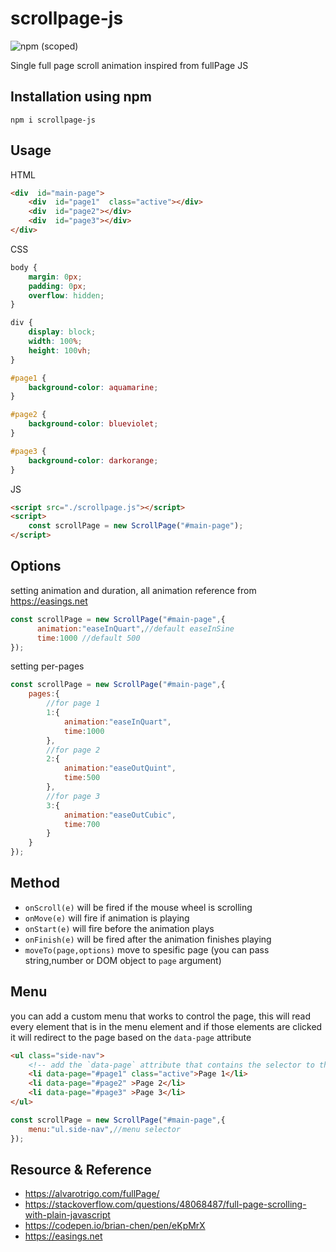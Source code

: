 # scrollpage-js
![npm (scoped)](https://img.shields.io/npm/v/scrollpage-js)

Single full page scroll animation inspired from fullPage JS


## Installation using npm

```
npm i scrollpage-js
```


## Usage

HTML

```html
<div  id="main-page">
	<div  id="page1"  class="active"></div>
	<div  id="page2"></div>
	<div  id="page3"></div>
</div>
```

CSS
```css
body {
    margin: 0px;
    padding: 0px;
    overflow: hidden;
}

div {
    display: block;
    width: 100%;
    height: 100vh;
}

#page1 {
    background-color: aquamarine;
}

#page2 {
    background-color: blueviolet;
}

#page3 {
    background-color: darkorange;
}
```

JS
```html
<script src="./scrollpage.js"></script>
<script>
    const scrollPage = new ScrollPage("#main-page"); 
</script>
```

## Options

setting animation and duration, all animation reference from https://easings.net
```js
const scrollPage = new ScrollPage("#main-page",{
      animation:"easeInQuart",//default easeInSine
      time:1000 //default 500
});
```

setting per-pages
```js
const scrollPage = new ScrollPage("#main-page",{
    pages:{
	    //for page 1
        1:{
            animation:"easeInQuart",
            time:1000
        },
        //for page 2
        2:{
            animation:"easeOutQuint",
            time:500
        },
        //for page 3
        3:{
            animation:"easeOutCubic",
            time:700
        }
    }
}); 
```

## Method

- `onScroll(e)` will be fired if the mouse wheel is scrolling
- `onMove(e)` will fire if animation is playing
- `onStart(e)` will fire before the animation plays
- `onFinish(e)` will be fired after the animation finishes playing
- `moveTo(page,options)` move to spesific page (you can pass string,number or DOM object to `page` argument)


## Menu
you can add a custom menu that works to control the page, this will read every element that is in the menu element and if those elements are clicked it will redirect to the page based on the `data-page` attribute


```html
<ul class="side-nav">
    <!-- add the `data-page` attribute that contains the selector to the page elemen -->
    <li data-page="#page1" class="active">Page 1</li>
    <li data-page="#page2" >Page 2</li>
    <li data-page="#page3" >Page 3</li>
</ul>
```

```js
const scrollPage = new ScrollPage("#main-page",{
    menu:"ul.side-nav",//menu selector
});
```


## Resource & Reference

- https://alvarotrigo.com/fullPage/
- https://stackoverflow.com/questions/48068487/full-page-scrolling-with-plain-javascript
- https://codepen.io/brian-chen/pen/eKpMrX
- https://easings.net